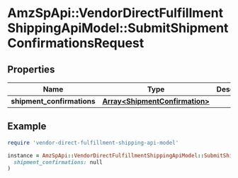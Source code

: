 # AmzSpApi::VendorDirectFulfillmentShippingApiModel::SubmitShipmentConfirmationsRequest

## Properties

| Name | Type | Description | Notes |
| ---- | ---- | ----------- | ----- |
| **shipment_confirmations** | [**Array&lt;ShipmentConfirmation&gt;**](ShipmentConfirmation.md) |  | [optional] |

## Example

```ruby
require 'vendor-direct-fulfillment-shipping-api-model'

instance = AmzSpApi::VendorDirectFulfillmentShippingApiModel::SubmitShipmentConfirmationsRequest.new(
  shipment_confirmations: null
)
```

